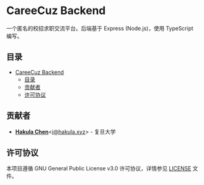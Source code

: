 # CareeCuz Backend

一个匿名的校招求职交流平台。后端基于 Express (Node.js)，使用 TypeScript 编写。

## 目录

- [CareeCuz Backend](#careecuz-backend)
  - [目录](#目录)
  - [贡献者](#贡献者)
  - [许可协议](#许可协议)

## 贡献者

- [**Hakula Chen**](https://github.com/hakula139)<[i@hakula.xyz](mailto:i@hakula.xyz)> - 复旦大学

## 许可协议

本项目遵循 GNU General Public License v3.0 许可协议，详情参见 [LICENSE](./LICENSE) 文件。

